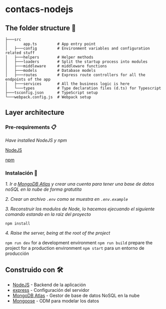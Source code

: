 # contacs-nodejs

## The folder structure 🏢

```structure
├───src
│       app.ts         # App entry point
│   ├───config         # Environment variables and configuration related stuff
│   ├───helpers        # Helper methods
│   ├───loaders        # Split the startup process into modules
│   ├───middleware     # middleware functions
│   ├───models         # Database models
│   ├───routes         # Express route controllers for all the endpoints of the app
│   ├───services       # All the business logic is here
│   └───types          # Type declaration files (d.ts) for Typescript
├───tsconfig.json      # TypeScript setup
└───webpack.config.js  # Webpack setup
```

## Layer architecture

### Pre-requirements 📋

_Have installed NodeJS y npm_

[NodeJS](https://nodejs.org/)

[npm](https://www.npmjs.com/)

### Instalación 🔧

_1. Ir a [MongoDB Atlas](https://www.mongodb.com/cloud/atlas) y crear una cuenta para tener una base de datos noSQL en la nube de forma gratutita_

_2. Crear un archivo ``.env`` como se muestra en ``.env.example``_

_3. Reconstruir los modulos de Node, lo hacemos ejecuando el siguiente comando estando en la raiz del proyecto_

```install
npm install
```

_4. Raise the server, being at the root of the project_

`npm run dev` for a development environment
`npm run build` prepare the project for a production environment
`npm start` para un entorno de producción

## Construido con 🛠️

* [NodeJS](https://nodejs.org/) - Backend de la aplicación
* [express](https://expressjs.com/) - Configuración del servidor
* [MongoDB Atlas](https://www.mongodb.com/cloud/atlas) - Gestor de base de datos NoSQL en la nube
* [Mongoose](https://mongoosejs.com/) - ODM para modelar los datos

